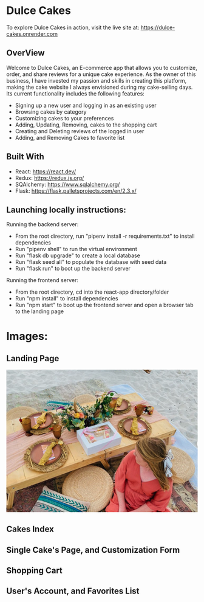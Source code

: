 # Dulce Cakes

To explore Dulce Cakes in action, visit the live site at: https://dulce-cakes.onrender.com

## OverView

Welcome to Dulce Cakes, an E-commerce app that allows you to customize, order, and share reviews for a unique cake experience. As the owner of this business, I have invested my passion and skills in creating this platform, making the cake website I always envisioned during my cake-selling days. Its current functionality includes the following features:

* Signing up a new user and logging in as an existing user
* Browsing cakes by category
* Customizing cakes to your preferences
* Adding, Updating, Removing, cakes to the shopping cart
* Creating and Deleting reviews of the logged in user
* Adding, and Removing Cakes to favorite list




## Built With

* React: https://react.dev/
* Redux: https://redux.js.org/
* SQAlchemy: https://www.sqlalchemy.org/
* Flask: https://flask.palletsprojects.com/en/2.3.x/


## Launching locally instructions:
Running the backend server:
* From the root directory, run "pipenv install -r requirements.txt" to install dependencies
* Run "pipenv shell" to run the virtual environment
* Run "flask db upgrade" to create a local database
* Run "flask seed all" to populate the database with seed data
* Run "flask run" to boot up the backend server

Running the frontend server:
* From the root directory, cd into the react-app directory/folder
* Run "npm install" to install dependencies
* Run "npm start" to boot up the frontend server and open a browser tab to the landing page

# Images:

## Landing Page
![landing-page](https://github.com/GenesisM8/Dulce_Cakes_Project/blob/main/public/images/ScreenShot2.png?raw=true)

## Cakes Index 

## Single Cake's Page, and Customization Form

## Shopping Cart

## User's Account, and Favorites List


